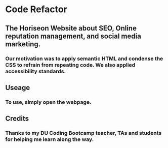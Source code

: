 # Code Refactor 

## The Horiseon Website about SEO, Online reputation management, and social media marketing.

### Our motivation was to apply semantic HTML and condense the CSS to refrain from repeating code. We also applied accessibility standards.

## Useage

### To use, simply open the webpage.

## Credits

### Thanks to my DU Coding Bootcamp teacher, TAs and students for helping me learn along the way. 
